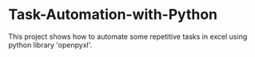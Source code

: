 # Task-Automation-with-Python
This project shows how to automate some repetitive tasks in excel using python library 'openpyxl'.
